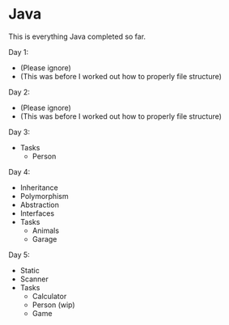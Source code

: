 # Java

This is everything Java completed so far.

Day 1:
* (Please ignore)
* (This was before I worked out how to properly file structure)

Day 2:
* (Please ignore)
* (This was before I worked out how to properly file structure)

Day 3:
* Tasks
  * Person

Day 4:
* Inheritance
* Polymorphism
* Abstraction
* Interfaces
* Tasks
    * Animals
    * Garage

Day 5:
* Static
* Scanner
* Tasks
  * Calculator
  * Person (wip)
  * Game
